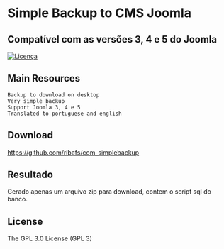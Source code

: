 # Simple Backup to CMS Joomla

## Compatível com as versões 3, 4 e 5 do Joomla

[![Licença](https://img.shields.io/aur/license/yaourt.svg)](https://github.com/ribafs/simplebackup/blob/master/LICENSE)

## Main Resources
    Backup to download on desktop 
    Very simple backup
    Support Joomla 3, 4 e 5
    Translated to portuguese and english

## Download
https://github.com/ribafs/com_simplebackup

## Resultado
Gerado apenas um arquivo zip para download, contem o script sql do banco.

License
-------

The GPL 3.0 License (GPL 3)
